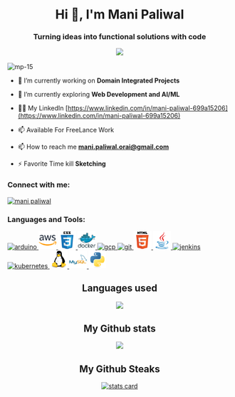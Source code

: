 <h1 align="center">Hi 👋, I'm Mani Paliwal</h1>
<h3 align="center">Turning ideas into functional solutions with code</h3>

<div id="header" align="center">
  <img src="https://user-images.githubusercontent.com/74038190/213760705-0d5bf320-4f43-4352-b74b-0889ae726bf7.gif"/>
</div>

<p align="left"> <img src="https://komarev.com/ghpvc/?username=mp-15&label=Profile%20views&color=0e75b6&style=flat" alt="mp-15" /> </p>



- 🔭 I’m currently working on **Domain Integrated Projects**

- 🌱 I’m currently exploring **Web Development and AI/ML**

- 👨‍💻 My LinkedIn [https://www.linkedin.com/in/mani-paliwal-699a15206](https://www.linkedin.com/in/mani-paliwal-699a15206)

- 📫 Available For FreeLance Work  

- 📫 How to reach me **mani.paliwal.orai@gmail.com**

- ⚡ Favorite Time kill **Sketching**

<h3 align="left">Connect with me:</h3>
<p align="left">
<a href="https://www.linkedin.com/in/mani-paliwal-699a15206/" target="blank"><img align="center" src="https://raw.githubusercontent.com/rahuldkjain/github-profile-readme-generator/master/src/images/icons/Social/linked-in-alt.svg" alt="mani paliwal" height="30" width="40" /></a>
</p>

<h3 align="left">Languages and Tools:</h3>
<p align="left"> <a href="https://www.arduino.cc/" target="_blank" rel="noreferrer"> <img src="https://cdn.worldvectorlogo.com/logos/arduino-1.svg" alt="arduino" width="40" height="40"/> </a> <a href="https://aws.amazon.com" target="_blank" rel="noreferrer"> <img src="https://raw.githubusercontent.com/devicons/devicon/master/icons/amazonwebservices/amazonwebservices-original-wordmark.svg" alt="aws" width="40" height="40"/> </a> <a href="https://www.w3schools.com/css/" target="_blank" rel="noreferrer"> <img src="https://raw.githubusercontent.com/devicons/devicon/master/icons/css3/css3-original-wordmark.svg" alt="css3" width="40" height="40"/> </a> <a href="https://www.docker.com/" target="_blank" rel="noreferrer"> <img src="https://raw.githubusercontent.com/devicons/devicon/master/icons/docker/docker-original-wordmark.svg" alt="docker" width="40" height="40"/> </a> <a href="https://cloud.google.com" target="_blank" rel="noreferrer"> <img src="https://www.vectorlogo.zone/logos/google_cloud/google_cloud-icon.svg" alt="gcp" width="40" height="40"/> </a> <a href="https://git-scm.com/" target="_blank" rel="noreferrer"> <img src="https://www.vectorlogo.zone/logos/git-scm/git-scm-icon.svg" alt="git" width="40" height="40"/> </a> <a href="https://www.w3.org/html/" target="_blank" rel="noreferrer"> <img src="https://raw.githubusercontent.com/devicons/devicon/master/icons/html5/html5-original-wordmark.svg" alt="html5" width="40" height="40"/> </a> <a href="https://www.java.com" target="_blank" rel="noreferrer"> <img src="https://raw.githubusercontent.com/devicons/devicon/master/icons/java/java-original.svg" alt="java" width="40" height="40"/> </a> <a href="https://www.jenkins.io" target="_blank" rel="noreferrer"> <img src="https://www.vectorlogo.zone/logos/jenkins/jenkins-icon.svg" alt="jenkins" width="40" height="40"/> </a> <a href="https://kubernetes.io" target="_blank" rel="noreferrer"> <img src="https://www.vectorlogo.zone/logos/kubernetes/kubernetes-icon.svg" alt="kubernetes" width="40" height="40"/> </a> <a href="https://www.linux.org/" target="_blank" rel="noreferrer"> <img src="https://raw.githubusercontent.com/devicons/devicon/master/icons/linux/linux-original.svg" alt="linux" width="40" height="40"/> </a> <a href="https://www.mysql.com/" target="_blank" rel="noreferrer"> <img src="https://raw.githubusercontent.com/devicons/devicon/master/icons/mysql/mysql-original-wordmark.svg" alt="mysql" width="40" height="40"/> </a>  <a href="https://www.python.org" target="_blank" rel="noreferrer"> <img src="https://raw.githubusercontent.com/devicons/devicon/master/icons/python/python-original.svg" alt="python" width="40" height="40"/> </a>  </p>
<!-- Langs -->

<h2 align="center">Languages used</h2>

<p align="center" ><img src="https://github-readme-stats.vercel.app/api/top-langs/?username=MP-15&layout=compact&theme=midnight-purple" /></p>

<!-- Stats -->
<h2 align="center">My Github stats</h2>

<p align="center" ><img src="https://github-readme-stats.vercel.app/api?username=MP-15&count_private=true&show_icons=true&theme=radical" /></p>

<!-- Streak -->
<h2 align="center">My Github Steaks</h2>

<a align= "center" href="https://github.com/MP-15">
<p align="center"><img alt= "stats card" height="200px" width="500" src="https://github-readme-streak-stats.herokuapp.com/?user=MP-15&theme=radical">
</a></p>

